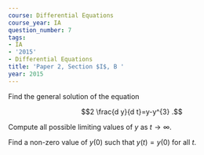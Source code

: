 ```yaml
---
course: Differential Equations
course_year: IA
question_number: 7
tags:
- IA
- '2015'
- Differential Equations
title: 'Paper 2, Section $I$, B '
year: 2015
---
```




Find the general solution of the equation

$$2 \frac{d y}{d t}=y-y^{3} .$$

Compute all possible limiting values of $y$ as $t \rightarrow \infty$.

Find a non-zero value of $y(0)$ such that $y(t)=y(0)$ for all $t$.
